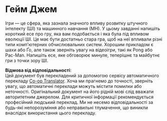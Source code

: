 <!--
CO_OP_TRANSLATOR_METADATA:
{
  "original_hash": "702dc1df5d0285dbe4d04bee982d183e",
  "translation_date": "2025-08-25T22:27:18+00:00",
  "source_file": "lessons/1-Intro/assignment.md",
  "language_code": "uk"
}
-->
# Гейм Джем

Ігри — це сфера, яка зазнала значного впливу розвитку штучного інтелекту (ШІ) та машинного навчання (МН). У цьому завданні напишіть короткий есе про гру, яка вам подобається і яка була під впливом еволюції ШІ. Це має бути достатньо стара гра, щоб на неї впливали різні типи комп'ютерних обчислювальних систем. Хорошим прикладом є шахи або Ґо, але також зверніть увагу на відеоігри, такі як Pong або Pac-Man. Напишіть есе, яке обговорює минуле, теперішнє та майбутнє гри з точки зору ШІ.

**Відмова від відповідальності**:  
Цей документ був перекладений за допомогою сервісу автоматичного перекладу [Co-op Translator](https://github.com/Azure/co-op-translator). Хоча ми прагнемо до точності, зверніть увагу, що автоматичні переклади можуть містити помилки або неточності. Оригінальний документ на його рідній мові слід вважати авторитетним джерелом. Для критичної інформації рекомендується професійний людський переклад. Ми не несемо відповідальності за будь-які непорозуміння або неправильні тлумачення, що виникли внаслідок використання цього перекладу.